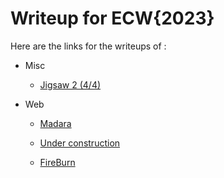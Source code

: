 # Writeup for ECW{2023}

Here are the links for the writeups of :

- Misc

    - [Jigsaw 2 (4/4)](jigsaw2/)

- Web

    - [Madara](madara/)

    - [Under construction](under_construction/)

    - [FireBurn](fireBurn/)